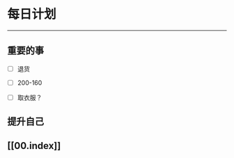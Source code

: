 
# 每日计划
---
## 重要的事

- [ ]  退货
- [ ]  200-160
- [ ]  取衣服？



## 提升自己

  



## [[00.index]]










